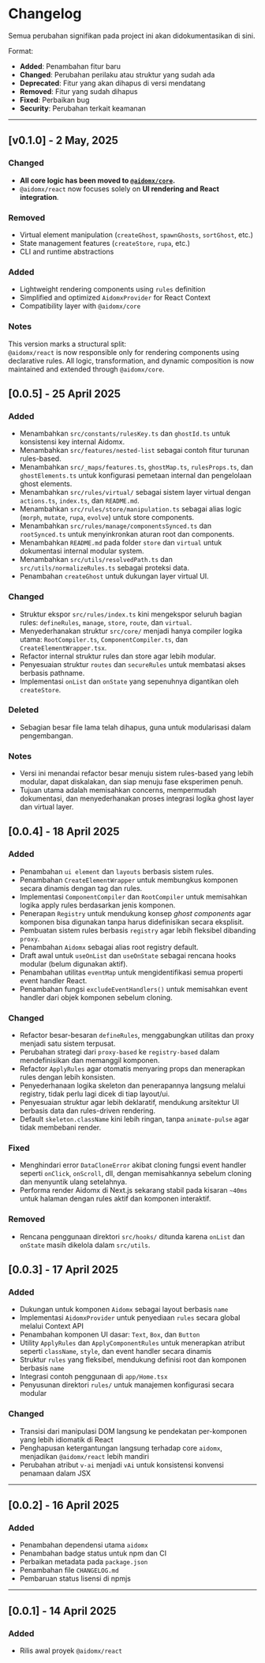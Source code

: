 # Changelog

Semua perubahan signifikan pada project ini akan didokumentasikan di sini.

Format:

- **Added**: Penambahan fitur baru
- **Changed**: Perubahan perilaku atau struktur yang sudah ada
- **Deprecated**: Fitur yang akan dihapus di versi mendatang
- **Removed**: Fitur yang sudah dihapus
- **Fixed**: Perbaikan bug
- **Security**: Perubahan terkait keamanan

---

## [v0.1.0] - 2 May, 2025

### Changed

- **All core logic has been moved to [`@aidomx/core`](https://www.npmjs.com/package/@aidomx/core).**
- `@aidomx/react` now focuses solely on **UI rendering and React integration**.

### Removed

- Virtual element manipulation (`createGhost`, `spawnGhosts`, `sortGhost`, etc.)
- State management features (`createStore`, `rupa`, etc.)
- CLI and runtime abstractions

### Added

- Lightweight rendering components using `rules` definition
- Simplified and optimized `AidomxProvider` for React Context
- Compatibility layer with `@aidomx/core`

### Notes

This version marks a structural split:  
`@aidomx/react` is now responsible only for rendering components using declarative rules. All logic, transformation, and dynamic composition is now maintained and extended through `@aidomx/core`.

## [0.0.5] - 25 April 2025

### Added

- Menambahkan `src/constants/rulesKey.ts` dan `ghostId.ts` untuk konsistensi key internal Aidomx.
- Menambahkan `src/features/nested-list` sebagai contoh fitur turunan rules-based.
- Menambahkan `src/_maps/features.ts`, `ghostMap.ts`, `rulesProps.ts`, dan `ghostElements.ts` untuk konfigurasi pemetaan internal dan pengelolaan ghost elements.
- Menambahkan `src/rules/virtual/` sebagai sistem layer virtual dengan `actions.ts`, `index.ts`, dan `README.md`.
- Menambahkan `src/rules/store/manipulation.ts` sebagai alias logic (`morph`, `mutate`, `rupa`, `evolve`) untuk store components.
- Menambahkan `src/rules/manage/componentsSynced.ts` dan `rootSynced.ts` untuk menyinkronkan aturan root dan components.
- Menambahkan `README.md` pada folder `store` dan `virtual` untuk dokumentasi internal modular system.
- Menambahkan `src/utils/resolvedPath.ts` dan `src/utils/normalizeRules.ts` sebagai proteksi data.
- Penambahan `createGhost` untuk dukungan layer virtual UI.

### Changed

- Struktur ekspor `src/rules/index.ts` kini mengekspor seluruh bagian rules: `defineRules`, `manage`, `store`, `route`, dan `virtual`.
- Menyederhanakan struktur `src/core/` menjadi hanya compiler logika utama: `RootCompiler.ts`, `ComponentCompiler.ts`, dan `CreateElementWrapper.tsx`.
- Refactor internal struktur rules dan store agar lebih modular.
- Penyesuaian struktur `routes` dan `secureRules` untuk membatasi akses berbasis pathname.
- Implementasi `onList` dan `onState` yang sepenuhnya digantikan oleh `createStore`.

### Deleted

- Sebagian besar file lama telah dihapus, guna untuk modularisasi dalam pengembangan.

### Notes

- Versi ini menandai refactor besar menuju sistem rules-based yang lebih modular, dapat diskalakan, dan siap menuju fase eksperimen penuh.
- Tujuan utama adalah memisahkan concerns, mempermudah dokumentasi, dan menyederhanakan proses integrasi logika ghost layer dan virtual layer.

## [0.0.4] - 18 April 2025

### Added

- Penambahan `ui element` dan `layouts` berbasis sistem rules.
- Penambahan `CreateElementWrapper` untuk membungkus komponen secara dinamis dengan tag dan rules.
- Implementasi `ComponentCompiler` dan `RootCompiler` untuk memisahkan logika apply rules berdasarkan jenis komponen.
- Penerapan `Registry` untuk mendukung konsep _ghost components_ agar komponen bisa digunakan tanpa harus didefinisikan secara eksplisit.
- Pembuatan sistem rules berbasis `registry` agar lebih fleksibel dibanding `proxy`.
- Penambahan `Aidomx` sebagai alias root registry default.
- Draft awal untuk `useOnList` dan `useOnState` sebagai rencana hooks modular (belum digunakan aktif).
- Penambahan utilitas `eventMap` untuk mengidentifikasi semua properti event handler React.
- Penambahan fungsi `excludeEventHandlers()` untuk memisahkan event handler dari objek komponen sebelum cloning.

### Changed

- Refactor besar-besaran `defineRules`, menggabungkan utilitas dan proxy menjadi satu sistem terpusat.
- Perubahan strategi dari `proxy-based` ke `registry-based` dalam mendefinisikan dan memanggil komponen.
- Refactor `ApplyRules` agar otomatis menyaring props dan menerapkan rules dengan lebih konsisten.
- Penyederhanaan logika skeleton dan penerapannya langsung melalui registry, tidak perlu lagi dicek di tiap layout/ui.
- Penyesuaian struktur agar lebih deklaratif, mendukung arsitektur UI berbasis data dan rules-driven rendering.
- Default `skeleton.className` kini lebih ringan, tanpa `animate-pulse` agar tidak membebani render.

### Fixed

- Menghindari error `DataCloneError` akibat cloning fungsi event handler seperti `onClick`, `onScroll`, dll, dengan memisahkannya sebelum cloning dan menyuntik ulang setelahnya.
- Performa render Aidomx di Next.js sekarang stabil pada kisaran `~40ms` untuk halaman dengan rules aktif dan komponen interaktif.

### Removed

- Rencana penggunaan direktori `src/hooks/` ditunda karena `onList` dan `onState` masih dikelola dalam `src/utils`.

## [0.0.3] - 17 April 2025

### Added

- Dukungan untuk komponen `Aidomx` sebagai layout berbasis `name`
- Implementasi `AidomxProvider` untuk penyediaan `rules` secara global melalui Context API
- Penambahan komponen UI dasar: `Text`, `Box`, dan `Button`
- Utility `ApplyRules` dan `ApplyComponentRules` untuk menerapkan atribut seperti `className`, `style`, dan event handler secara dinamis
- Struktur `rules` yang fleksibel, mendukung definisi root dan komponen berbasis `name`
- Integrasi contoh penggunaan di `app/Home.tsx`
- Penyusunan direktori `rules/` untuk manajemen konfigurasi secara modular

### Changed

- Transisi dari manipulasi DOM langsung ke pendekatan per-komponen yang lebih idiomatik di React
- Penghapusan ketergantungan langsung terhadap core `aidomx`, menjadikan `@aidomx/react` lebih mandiri
- Perubahan atribut `v-ai` menjadi `vAi` untuk konsistensi konvensi penamaan dalam JSX

---

## [0.0.2] - 16 April 2025

### Added

- Penambahan dependensi utama `aidomx`
- Penambahan badge status untuk npm dan CI
- Perbaikan metadata pada `package.json`
- Penambahan file `CHANGELOG.md`
- Pembaruan status lisensi di npmjs

---

## [0.0.1] - 14 April 2025

### Added

- Rilis awal proyek `@aidomx/react`

